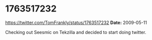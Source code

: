 # 1763517232
https://twitter.com/TomFrankly/status/1763517232
**Date:** 2009-05-11

Checking out Seesmic on Tekzilla and decided to start doing twitter.
